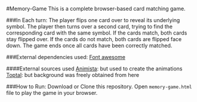 #Memory-Game
This is a complete browser-based card matching game.

###In Each turn:
The player flips one card over to reveal its underlying symbol.
The player then turns over a second card, trying to find the corresponding card with the same symbol.
If the cards match, both cards stay flipped over.
If the cards do not match, both cards are flipped face down.
The game ends once all cards have been correctly matched.

###External dependencies used:
[Font awesome](https://fontawesome.com/)

  ####External sources used
  [Animista](http://animista.net/): but used to create the animations
  [Toptal](https://www.toptal.com/designers/subtlepatterns/): but background was freely obtained from here

###How to Run:
Download or Clone this repository.
Open `memory-game.html` file to play the game in your browser.